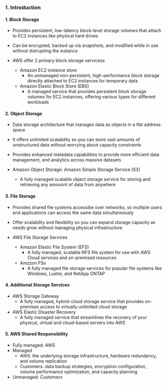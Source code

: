 ### 1. Introduction

#### 1. Block Storage
- Provides persistent, low-latency block-level storage volumes that attach to EC2 instances like physical hard drives
- Can be encrypted, backed up via snapshots, and modified while in use without distrupting the instance
- AWS offer 2 primary block storage servicess

  - Amazon EC2 instance store
    - An unmanaged non-persistent, high-performance block storage directly attached to EC2 instances for temporary data
  - Amazon Elastic Block Store (EBS)
    - A managed service that provides persistent block storage volumes for EC2 instances, offering various types for different workloads

#### 2. Object Storage
- Data storage architecture that manages data as objects in a flat address space
- It offers unlimited scalability so you can store vast amounts of unstructured data without worrying about capacity constraints
- Provides enhanced metadata capabilities to provide more efficient data management, and analytics across massive datasets

- Amazon Object Storage: Amazon Simple Storage Service (S3)
  - A fully managed scalable object storage service for storing and retrieving any amounnt of data from anywhere

#### 3. File Storage
- Provides shared file systems accessibe over networks, so multiple users and applications can access the same data simultaneously
- Offer scalability and flexibility so you can expand storage capacity as needs grow without managing physical infrastructure

- AWS File Storage Services
  - Amazon Elastic File System (EFS)
    - A fully managed, scalable NFS file system for use with AWS Cloud services and on-premised resources
  - Amzzon FSx
    - A fully managed file storage services for popular file systems like Windows, Lustre, and NetApp ONTAP
   
#### 4. Additional Storage Services
- AWS Storage Gateway
  - A fully managed, hybrid-cloud storage service that provides on-premises access to virtually unlimited cloud storage
- AWS Elastic Disaster Recovery
  - A fully managed service that streamlines the recovery of your physical, virtual and cloud-based servers into AWS
 
#### 5. AWS Shared Responsibility
- Fully managed: AWS
- Managed
  - AWS: the underlying storage infrastructure, hardware redundancy, and volume replication
  - Customers: data backup strategies, encryption configuration, volume performance optimization, and capacity planning
- Unmanaged: Customers
